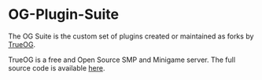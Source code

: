 # OG-Plugin-Suite


The OG Suite is the custom set of plugins created or maintained as forks by [TrueOG](https://true-og.net/).

TrueOG is a free and Open Source SMP and Minigame server. The full source code is available [here](https://github.com/true-og/true-og/).
